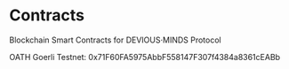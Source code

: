 # Contracts
 Blockchain Smart Contracts for DEVIOUS·MINDS Protocol

 OATH Goerli Testnet: 0x71F60FA5975AbbF558147F307f4384a8361cEABb
